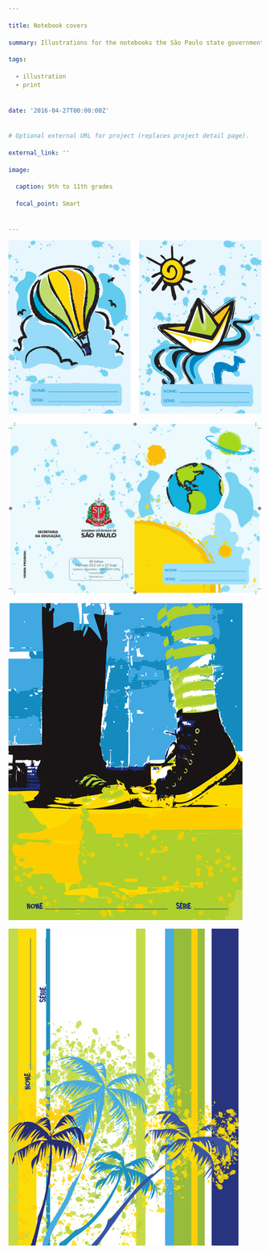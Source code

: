```yaml
---

title: Notebook covers

summary: Illustrations for the notebooks the São Paulo state government distributes to all kids in the public school system.

tags:

  - illustration
  - print


date: '2016-04-27T00:00:00Z'


# Optional external URL for project (replaces project detail page).

external_link: ''

image:

  caption: 9th to 11th grades

  focal_point: Smart


---
```





![](1-4.jpg "1st to 4th grades")

![](1-4sistema.png "1st to 4th grades")

![](5-8.jpg "5th to 8th grades")

![](9-11b.jpg "9th to 11th grades")










